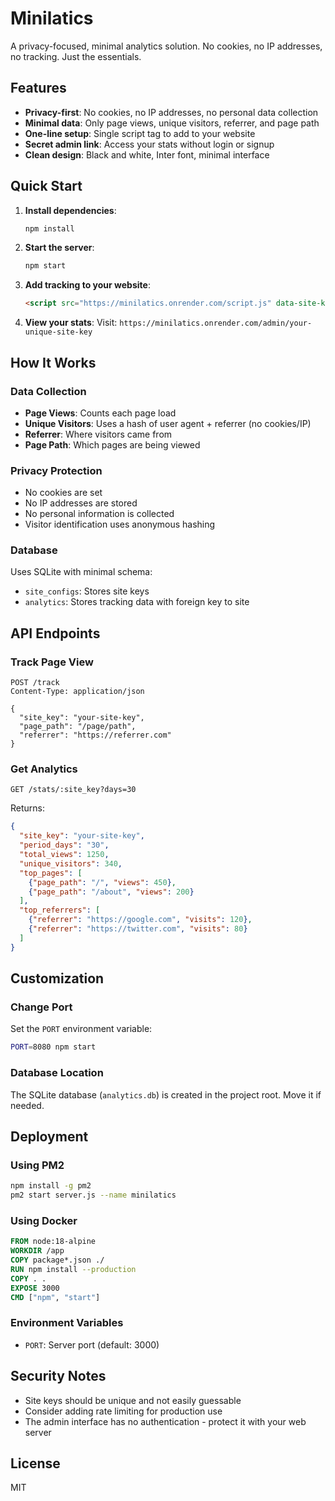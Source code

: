 # Minilatics

A privacy-focused, minimal analytics solution. No cookies, no IP addresses, no tracking. Just the essentials.

## Features

- **Privacy-first**: No cookies, no IP addresses, no personal data collection
- **Minimal data**: Only page views, unique visitors, referrer, and page path
- **One-line setup**: Single script tag to add to your website
- **Secret admin link**: Access your stats without login or signup
- **Clean design**: Black and white, Inter font, minimal interface

## Quick Start

1. **Install dependencies**:
   ```bash
   npm install
   ```

2. **Start the server**:
   ```bash
   npm start
   ```

3. **Add tracking to your website**:
   ```html
   <script src="https://minilatics.onrender.com/script.js" data-site-key="your-unique-site-key"></script>
   ```

4. **View your stats**:
   Visit: `https://minilatics.onrender.com/admin/your-unique-site-key`

## How It Works

### Data Collection
- **Page Views**: Counts each page load
- **Unique Visitors**: Uses a hash of user agent + referrer (no cookies/IP)
- **Referrer**: Where visitors came from
- **Page Path**: Which pages are being viewed

### Privacy Protection
- No cookies are set
- No IP addresses are stored
- No personal information is collected
- Visitor identification uses anonymous hashing

### Database
Uses SQLite with minimal schema:
- `site_configs`: Stores site keys
- `analytics`: Stores tracking data with foreign key to site

## API Endpoints

### Track Page View
```
POST /track
Content-Type: application/json

{
  "site_key": "your-site-key",
  "page_path": "/page/path",
  "referrer": "https://referrer.com"
}
```

### Get Analytics
```
GET /stats/:site_key?days=30
```

Returns:
```json
{
  "site_key": "your-site-key",
  "period_days": "30",
  "total_views": 1250,
  "unique_visitors": 340,
  "top_pages": [
    {"page_path": "/", "views": 450},
    {"page_path": "/about", "views": 200}
  ],
  "top_referrers": [
    {"referrer": "https://google.com", "visits": 120},
    {"referrer": "https://twitter.com", "visits": 80}
  ]
}
```

## Customization

### Change Port
Set the `PORT` environment variable:
```bash
PORT=8080 npm start
```

### Database Location
The SQLite database (`analytics.db`) is created in the project root. Move it if needed.

## Deployment

### Using PM2
```bash
npm install -g pm2
pm2 start server.js --name minilatics
```

### Using Docker
```dockerfile
FROM node:18-alpine
WORKDIR /app
COPY package*.json ./
RUN npm install --production
COPY . .
EXPOSE 3000
CMD ["npm", "start"]
```

### Environment Variables
- `PORT`: Server port (default: 3000)

## Security Notes

- Site keys should be unique and not easily guessable
- Consider adding rate limiting for production use
- The admin interface has no authentication - protect it with your web server

## License

MIT
